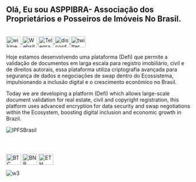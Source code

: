 ## Olá, Eu sou ASPPIBRA- Associaçâo dos Proprietários e Posseiros de Imóveis No Brasil. 
<div style="display: inline_block"><br>
<a class="text-light" href="https://">
<img align="center" alt="wikipedia" height="30" width="40" src="https://user-images.githubusercontent.com/80177249/188992546-ab7d1af1-625f-488b-9eb0-0ffcdcea349e.svg">
</a>
<a class="text-light" href="https://asppibra.com.br/">
<img align="center" alt="Website" height="30" width="40" src="https://user-images.githubusercontent.com/80177249/188518750-a7d0a9e4-93e9-47c5-9ddc-56662399cd9a.svg">
</a>
<a class="text-light" href="https://t.me/MGWBR">
<img align="center" alt="Telegram" height="30" width="40" src="https://user-images.githubusercontent.com/80177249/188511853-a40bf29d-11dc-464c-8dc3-260c2f25b74a.svg">
</a> 
<a class="text-light" href="https://discord.gg/dHqkvBYd"> 
<img align="center" alt="discord" height="30" width="40" src="https://user-images.githubusercontent.com/80177249/188511253-cc40defa-1729-42a0-b86d-a5a52755dc83.svg">
</a>
<a class="text-light" href="https://twitter.com/ASPPIBRA_ORG">
<img align="center" alt="twitter" height="30" width="40" src="https://user-images.githubusercontent.com/80177249/188512090-bd3ff1cf-ac59-4bcd-ae56-8034594855f8.svg">
</a>
</div>
<div style="display: inline_block"><br> 
</div>
Hoje estamos desenvolvendo uma plataforma (Defi) que permite a validação de documentos em larga escala para registro imobiliário, civil e de direitos autorais, essa plataforma utiliza criptografia avançada para segurança de dados e negociações de swap dentro do Ecossistema, impulsionando a inclusão digital e o crescimento econômico no Brasil.

Today we are developing a platform (Defi) which allows large-scale document validation for real estate, civil and copyright registration, this platform uses advanced encryption for data security and swap negotiations within the Ecosystem, boosting digital inclusion and economic growth in Brazil.

![IPFSBrasil](https://user-images.githubusercontent.com/80177249/182133620-af61db1e-bab3-4325-99f4-d4da56f517ab.png)
<h1 ></h1>

<div style="display: inline_block"><br>
 <img align="center" alt="BTC" height="30" width="40" src="https://user-images.githubusercontent.com/80177249/180482937-475896ac-4853-470f-80da-dae18bcf7748.svg">
 <img align="center" alt="BNB" height="30" width="40" src="https://user-images.githubusercontent.com/80177249/180481724-2560053f-dcd3-4879-a63f-5801eb373e66.svg">
 <img align="center" alt="ETH" height="30" width="40" src="https://user-images.githubusercontent.com/80177249/180481896-cf45cdde-72f9-4986-8181-9ee64fae126d.svg">
 
</div>
   
![w3](https://user-images.githubusercontent.com/80177249/189116413-92a01c63-4489-4f74-9571-4b5ecc71bb06.svg)
